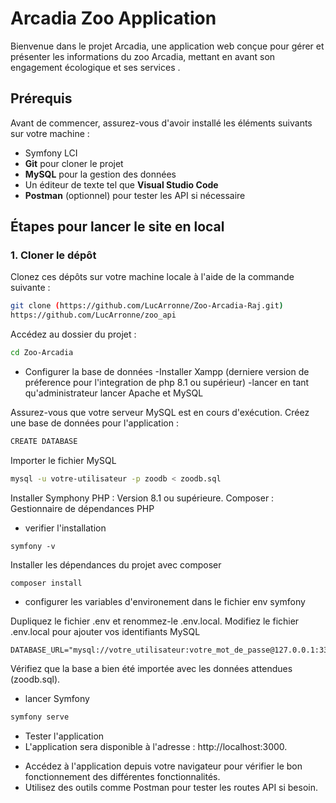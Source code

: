 # Arcadia Zoo Application

Bienvenue dans le projet Arcadia, une application web conçue pour gérer et présenter les informations du zoo Arcadia, mettant en avant son engagement écologique et ses services .

## Prérequis

Avant de commencer, assurez-vous d'avoir installé les éléments suivants sur votre machine :

- Symfony LCI
- **Git** pour cloner le projet
- **MySQL**  pour la gestion des données
- Un éditeur de texte tel que **Visual Studio Code**
- **Postman** (optionnel) pour tester les API si nécessaire

## Étapes pour  lancer le site en local

### 1. Cloner le dépôt

Clonez ces dépôts sur votre machine locale à l'aide de la commande suivante :

```bash
git clone (https://github.com/LucArronne/Zoo-Arcadia-Raj.git)
https://github.com/LucArronne/zoo_api

````
Accédez au dossier du projet :

```bash
cd Zoo-Arcadia
```
- Configurer la base de données
-Installer Xampp (derniere version de préference pour l'integration de php 8.1 ou supérieur)
-lancer en tant qu'administrateur
lancer Apache et MySQL

Assurez-vous que votre serveur MySQL est en cours d'exécution.
Créez une base de données pour l'application :

```bash
CREATE DATABASE

```
Importer le fichier MySQL

```bash
mysql -u votre-utilisateur -p zoodb < zoodb.sql
```

Installer Symphony
PHP : Version 8.1 ou supérieure.
Composer : Gestionnaire de dépendances PHP

- verifier l'installation 
```
symfony -v
```
Installer les dépendances du projet avec composer 
````
composer install
````
 - configurer les variables d'environement dans le fichier env symfony

Dupliquez le fichier .env et renommez-le .env.local.
Modifiez le fichier .env.local pour ajouter vos identifiants MySQL
```
DATABASE_URL="mysql://votre_utilisateur:votre_mot_de_passe@127.0.0.1:3306/zoodb"
```
Vérifiez que la base a bien été importée avec les données attendues (zoodb.sql).
 
- lancer Symfony 
```bash
symfony serve
```

- Tester l'application
- L'application sera disponible à l'adresse : http://localhost:3000.
* Accédez à l'application depuis votre navigateur pour vérifier le bon fonctionnement des différentes fonctionnalités.
* Utilisez des outils comme Postman pour tester les routes API si besoin.
